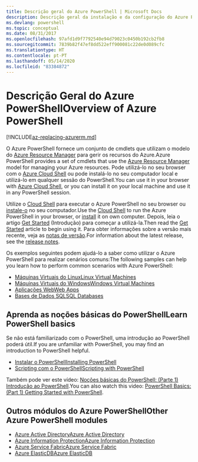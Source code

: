 ```yaml
---
title: Descrição geral do Azure PowerShell | Microsoft Docs
description: Descrição geral da instalação e da configuração do Azure PowerShell.
ms.devlang: powershell
ms.topic: conceptual
ms.date: 08/31/2017
ms.openlocfilehash: 97afd1d9f7792540e94d79023c0450b192cb2fb8
ms.sourcegitcommit: 7839b82f47ef8dd522eff900081c22de0d089cfc
ms.translationtype: HT
ms.contentlocale: pt-PT
ms.lasthandoff: 05/14/2020
ms.locfileid: "83384872"
---
```

# <a name="overview-of-azure-powershell"></a><span data-ttu-id="1748c-103">Descrição Geral do Azure PowerShell</span><span class="sxs-lookup"><span data-stu-id="1748c-103">Overview of Azure PowerShell</span></span>

[!INCLUDE[az-replacing-azurerm.md](../includes/az-replacing-azurerm.md)]

<span data-ttu-id="1748c-104">O Azure PowerShell fornece um conjunto de cmdlets que utilizam o modelo do [Azure Resource Manager](/azure/azure-resource-manager/resource-group-overview) para gerir os recursos do Azure.</span><span class="sxs-lookup"><span data-stu-id="1748c-104">Azure PowerShell provides a set of cmdlets that use the [Azure Resource Manager](/azure/azure-resource-manager/resource-group-overview) model for managing your Azure resources.</span></span> <span data-ttu-id="1748c-105">Pode utilizá-lo no seu browser com o [Azure Cloud Shell](/azure/cloud-shell/overview) ou pode instalá-lo no seu computador local e utilizá-lo em qualquer sessão do PowerShell.</span><span class="sxs-lookup"><span data-stu-id="1748c-105">You can use it in your browser with [Azure Cloud Shell](/azure/cloud-shell/overview), or you can install it on your local machine and use it in any PowerShell session.</span></span>

<span data-ttu-id="1748c-106">Utilize o [Cloud Shell](/azure/cloud-shell/overview) para executar o Azure PowerShell no seu browser ou [instale-o](install-azurerm-ps.md) no seu computador.</span><span class="sxs-lookup"><span data-stu-id="1748c-106">Use the [Cloud Shell](/azure/cloud-shell/overview) to run the Azure PowerShell in your browser, or [install](install-azurerm-ps.md) it on own computer.</span></span> <span data-ttu-id="1748c-107">Depois, leia o artigo [Get Started](get-started-azureps.md) (Introdução) para começar a utilizá-la.</span><span class="sxs-lookup"><span data-stu-id="1748c-107">Then read the [Get Started](get-started-azureps.md) article to begin using it.</span></span> <span data-ttu-id="1748c-108">Para obter informações sobre a versão mais recente, veja as [notas de versão](release-notes-azureps.md).</span><span class="sxs-lookup"><span data-stu-id="1748c-108">For information about the latest release, see the [release notes](release-notes-azureps.md).</span></span>

<span data-ttu-id="1748c-109">Os exemplos seguintes podem ajudá-lo a saber como utilizar o Azure PowerShell para realizar cenários comuns:</span><span class="sxs-lookup"><span data-stu-id="1748c-109">The following samples can help you learn how to perform common scenarios with Azure PowerShell:</span></span>

* [<span data-ttu-id="1748c-110">Máquinas Virtuais do Linux</span><span class="sxs-lookup"><span data-stu-id="1748c-110">Linux Virtual Machines</span></span>](/azure/virtual-machines/virtual-machines-linux-powershell-samples?toc=/powershell/azure/toc.json)
* [<span data-ttu-id="1748c-111">Máquinas Virtuais do Windows</span><span class="sxs-lookup"><span data-stu-id="1748c-111">Windows Virtual Machines</span></span>](/azure/virtual-machines/virtual-machines-windows-powershell-samples?toc=/powershell/azure/toc.json)
* [<span data-ttu-id="1748c-112">Aplicações Web</span><span class="sxs-lookup"><span data-stu-id="1748c-112">Web Apps</span></span>](/azure/app-service-web/app-service-powershell-samples?toc=/powershell/azure/toc.json)
* [<span data-ttu-id="1748c-113">Bases de Dados SQL</span><span class="sxs-lookup"><span data-stu-id="1748c-113">SQL Databases</span></span>](/azure/sql-database/sql-database-powershell-samples?toc=/powershell/azure/toc.json)

## <a name="learn-powershell-basics"></a><span data-ttu-id="1748c-114">Aprenda as noções básicas do PowerShell</span><span class="sxs-lookup"><span data-stu-id="1748c-114">Learn PowerShell basics</span></span>

<span data-ttu-id="1748c-115">Se não está familiarizado com o PowerShell, uma introdução ao PowerShell poderá útil.</span><span class="sxs-lookup"><span data-stu-id="1748c-115">If you are unfamiliar with PowerShell, you may find an introduction to PowerShell helpful.</span></span>

* [<span data-ttu-id="1748c-116">Instalar o PowerShell</span><span class="sxs-lookup"><span data-stu-id="1748c-116">Installing PowerShell</span></span>](/powershell/scripting/installing-windows-powershell)
* [<span data-ttu-id="1748c-117">Scripting com o PowerShell</span><span class="sxs-lookup"><span data-stu-id="1748c-117">Scripting with PowerShell</span></span>](/powershell/scripting/scripting-with-windows-powershell)

<span data-ttu-id="1748c-118">Também pode ver este vídeo: [Noções básicas do PowerShell: (Parte 1) Introdução ao PowerShell](https://channel9.msdn.com/Blogs/Taste-of-Premier/PowerShellBasicsPart1).</span><span class="sxs-lookup"><span data-stu-id="1748c-118">You can also watch this video: [PowerShell Basics: (Part 1) Getting Started with PowerShell](https://channel9.msdn.com/Blogs/Taste-of-Premier/PowerShellBasicsPart1).</span></span>

## <a name="other-azure-powershell-modules"></a><span data-ttu-id="1748c-119">Outros módulos do Azure PowerShell</span><span class="sxs-lookup"><span data-stu-id="1748c-119">Other Azure PowerShell modules</span></span>

* [<span data-ttu-id="1748c-120">Azure Active Directory</span><span class="sxs-lookup"><span data-stu-id="1748c-120">Azure Active Directory</span></span>](/powershell/azure/active-directory/)
* [<span data-ttu-id="1748c-121">Azure Information Protection</span><span class="sxs-lookup"><span data-stu-id="1748c-121">Azure Information Protection</span></span>](/powershell/azure/aip/)
* [<span data-ttu-id="1748c-122">Azure Service Fabric</span><span class="sxs-lookup"><span data-stu-id="1748c-122">Azure Service Fabric</span></span>](/powershell/azure/service-fabric/)
* [<span data-ttu-id="1748c-123">Azure ElasticDB</span><span class="sxs-lookup"><span data-stu-id="1748c-123">Azure ElasticDB</span></span>](/powershell/azure/elasticdbjobs/)
